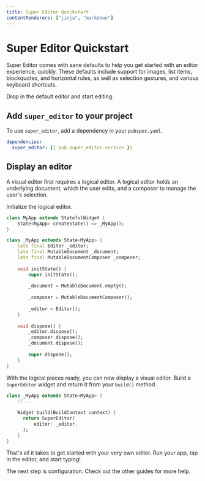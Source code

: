```yaml
---
title: Super Editor Quickstart
contentRenderers: ["jinja", "markdown"]
---
```

# Super Editor Quickstart
Super Editor comes with sane defaults to help you get started with an editor experience, quickly. These defaults include support for images, list items, blockquotes, and horizontal rules, as well as selection gestures, and various keyboard shortcuts.

Drop in the default editor and start editing.

## Add <code>super_editor</code> to your project
To use <code>super_editor</code>, add a dependency in your <code>pubspec.yaml</code>.

```yaml
dependencies:
  super_editor: {{ pub.super_editor.version }}
```

## Display an editor
A visual editor first requires a logical editor. A logical editor holds an underlying document, which the user edits, and a composer to manage the user's selection.

Initialize the logical editor.

```dart
class MyApp extends StatefulWidget {
    State<MyApp> createState() => _MyApp();
}

class _MyApp extends State<MyApp> {
    late final Editor _editor;
    late final MutableDocument _document;
    late final MutableDocumentComposer _composer;
    
    void initState() {
        super.initState();
    
        _document = MutableDocument.empty();
    
        _composer = MutableDocumentComposer();
    
        _editor = Editor();
    }
    
    void dispose() {
        _editor.dispose();
        _composer.dispose();
        _document.dispose();
    
        super.dispose();
    }
}
```
    
With the logical pieces ready, you can now display a visual editor. Build a <code>SuperEditor</code> widget and return it from your <code>build()</code> method.
    
```dart
class _MyApp extends State<MyApp> {
    // ...
  
    Widget build(BuildContext context) {
      return SuperEditor(
          editor: _editor,
      );
    }
}
```

That's all it takes to get started with your very own editor. Run your app, tap in the editor, and start typing!

The next step is configuration. Check out the other guides for more help.